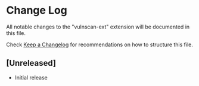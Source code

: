 # Change Log

All notable changes to the "vulnscan-ext" extension will be documented in this file.

Check [Keep a Changelog](http://keepachangelog.com/) for recommendations on how to structure this file.

## [Unreleased]

- Initial release